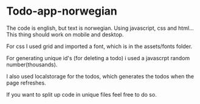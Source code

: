 # Todo-app-norwegian
The code is english, but text is norwegian. Using javascript, css and html... This thing should work on mobile and desktop.

For css I used grid and imported a font, which is in the assets/fonts folder.

For generating unique id's (for deleting a todo) i used a javascrpt random number(thousands).

I also used localstorage for the todos, which generates the todos when the page refreshes.

If you want to split up code in unique files feel free to do so.
